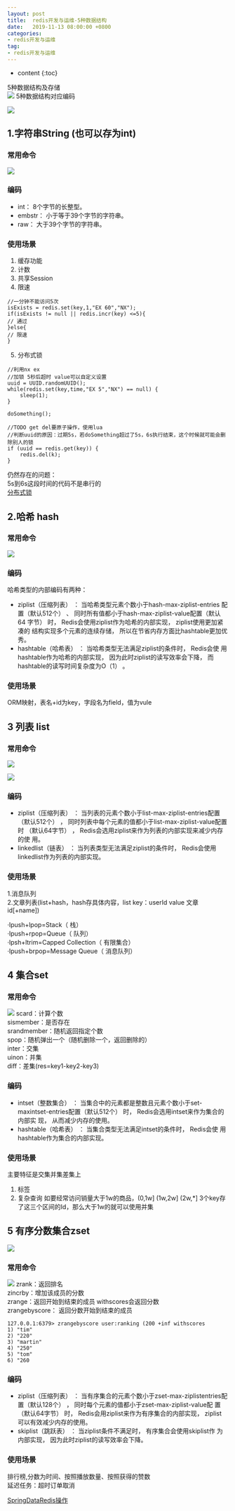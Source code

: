 ```yaml
---
layout: post
title:  redis开发与运维-5种数据结构
date:   2019-11-13 08:00:00 +0800
categories: 
- redis开发与运维
tag: 
- redis开发与运维
---
```


* content
{:toc}

5种数据结构及存储   
![](/styles/images/other/redis/redis1.png)
5种数据结构对应编码   

![](/styles/images/other/redis/redis2.png)
## 1.字符串String (也可以存为int)

### 常用命令   

![](/styles/images/other/redis/redis3.png)

### 编码

* int： 8个字节的长整型。
* embstr： 小于等于39个字节的字符串。
* raw： 大于39个字节的字符串。

### 使用场景

1. 缓存功能
2. 计数
3. 共享Session
4. 限速
```
//一分钟不能访问5次
isExists = redis.set(key,1,"EX 60","NX");
if(isExists != null || redis.incr(key) <=5){
// 通过
}else{
// 限速
}
```
5. 分布式锁
```
//利用nx ex
//加锁 5秒后超时 value可以自定义设置
uuid = UUID.randomUUID();
while(redis.set(key,time,"EX 5","NX") == null) {
    sleep(1);
}

doSomething();

//TODO get del要原子操作，使用lua
//判断uuid的原因：过期5s，若doSomething超过了5s，6s执行结束，这个时候就可能会删除别人的锁
if (uuid == redis.get(key)) {
    redis.del(k);
}
```

仍然存在的问题：   
5s到6s这段时间的代码不是串行的   
[分布式锁](https://www.infoq.cn/article/dvaaj71f4fbqsxmgvdce)

## 2.哈希 hash

### 常用命令   

![](/styles/images/other/redis/redis4.png)

### 编码

哈希类型的内部编码有两种：
* ziplist（压缩列表） ： 当哈希类型元素个数小于hash-max-ziplist-entries
配置（默认512个） 、 同时所有值都小于hash-max-ziplist-value配置（默认64
字节） 时， Redis会使用ziplist作为哈希的内部实现， ziplist使用更加紧凑的
结构实现多个元素的连续存储， 所以在节省内存方面比hashtable更加优秀。
* hashtable（哈希表） ： 当哈希类型无法满足ziplist的条件时， Redis会使
用hashtable作为哈希的内部实现， 因为此时ziplist的读写效率会下降， 而
hashtable的读写时间复杂度为O（1） 。

### 使用场景

ORM映射，表名+id为key，字段名为field，值为vule


## 3 列表 list

### 常用命令   

![](/styles/images/other/redis/redis5.png)

![](/styles/images/other/redis/redis6.png)

### 编码

* ziplist（压缩列表） ： 当列表的元素个数小于list-max-ziplist-entries配置
（默认512个） ， 同时列表中每个元素的值都小于list-max-ziplist-value配置时
（默认64字节） ， Redis会选用ziplist来作为列表的内部实现来减少内存的使
用。
* linkedlist（链表） ： 当列表类型无法满足ziplist的条件时， Redis会使用
linkedlist作为列表的内部实现。

### 使用场景
1.消息队列   
2.文章列表(list+hash，hash存具体内容，list key：userId value 文章id[+name])   

·lpush+lpop=Stack（ 栈）   
·lpush+rpop=Queue（ 队列）   
·lpsh+ltrim=Capped Collection（ 有限集合）   
·lpush+brpop=Message Queue（ 消息队列）   


## 4 集合set

### 常用命令   
![](/styles/images/other/redis/redis7.png)
scard：计算个数   
sismember：是否存在   
srandmember：随机返回指定个数   
spop：随机弹出一个（随机删除一个，返回删除的）   
inter：交集      
uinon：并集       
diff：差集(res=key1-key2-key3)      

### 编码

* intset（整数集合） ： 当集合中的元素都是整数且元素个数小于set-maxintset-entries配置（默认512个） 时， Redis会选用intset来作为集合的内部实
现， 从而减少内存的使用。
* hashtable（哈希表） ： 当集合类型无法满足intset的条件时， Redis会使
用hashtable作为集合的内部实现。

### 使用场景
主要特征是交集并集差集上
1. 标签
2. 复杂查询
如要经常访问销量大于1w的商品，(0,1w] (1w,2w] (2w,*] 3个key存了这三个区间的Id，那么大于1w的就可以使用并集

## 5 有序分数集合zset
![](/styles/images/other/redis/redis9.png)

### 常用命令   
![](/styles/images/other/redis/redis8.png)
zrank：返回排名   
zincrby：增加该成员的分数   
zrange：返回开始到结束的成员 withscores会返回分数   
zrangebyscore： 返回分数开始到结束的成员   
```
127.0.0.1:6379> zrangebyscore user:ranking (200 +inf withscores
1) "tim"
2) "220"
3) "martin"
4) "250"
5) "tom"
6) "260
``` 

### 编码

* ziplist（压缩列表） ： 当有序集合的元素个数小于zset-max-ziplistentries配置（默认128个） ， 同时每个元素的值都小于zset-max-ziplist-value配
置（默认64字节） 时， Redis会用ziplist来作为有序集合的内部实现， ziplist
可以有效减少内存的使用。
* skiplist（跳跃表） ： 当ziplist条件不满足时， 有序集合会使用skiplist作
为内部实现， 因为此时ziplist的读写效率会下降。

### 使用场景

排行榜,分数为时间、按照播放数量、按照获得的赞数   
延迟任务：超时订单取消   


[SpringDataRedis操作](https://cloud.tencent.com/developer/article/1349738)